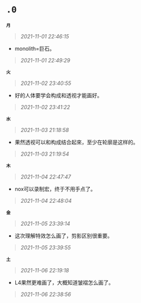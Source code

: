 
**`.0`**
=========
**`月`**
>*2021-11-01 22:46:15*
- monolith=巨石。
>*2021-11-01 22:49:29*

**`火`**
>*2021-11-02 23:40:55*
- 好的人体要学会构成和透视才能画好。
>*2021-11-02 23:41:22*

**`水`**
>*2021-11-03 21:18:58*
- 果然透视可以和构成结合起來，至少在轮廓是这样的。
>*2021-11-03 21:19:54*

**`木`**
>*2021-11-04 22:47:47*
- nox可以录制宏，终于不用手点了。
>*2021-11-04 22:48:04*

**`金`**
>*2021-11-05 23:39:14*
- 这次理解特效怎么画了，剪影区别很重要。
>*2021-11-05 23:39:55*

**`土`**
>*2021-11-06 22:19:18*
- L4果然更难画了，大概知道皱褶怎么画了。
>*2021-11-06 22:38:56*
